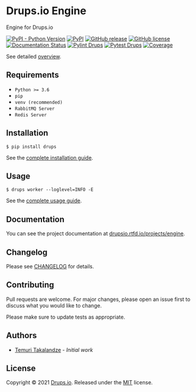 # Drups.io Engine

Engine for Drups.io

[![PyPI - Python Version](https://img.shields.io/pypi/pyversions/drups)](https://pypi.org/pypi/drups/)
[![PyPI](https://img.shields.io/pypi/v/drups)](https://pypi.org/pypi/drups/)
[![GitHub release](https://img.shields.io/github/release/drupsio/engine.svg)](https://github.com/drupsio/engine/releases)
[![GitHub license](https://img.shields.io/github/license/drupsio/engine.svg)](https://github.com/drupsio/engine/blob/0.x/LICENSE)
[![Documentation Status](https://readthedocs.org/projects/drupsio-engine/badge/?version=latest)](https://drupsio.rtfd.io/projects/engine/)
[![Pylint Drups](https://github.com/drupsio/engine/actions/workflows/python-lint.yml/badge.svg)](https://github.com/drupsio/engine/actions/workflows/python-lint.yml)
[![Pytest Drups](https://github.com/drupsio/engine/actions/workflows/python-test.yml/badge.svg)](https://github.com/drupsio/engine/actions/workflows/python-test.yml)
[![Coverage](https://img.shields.io/codecov/c/github/drupsio/engine.svg)](https://codecov.io/gh/drupsio/engine)

See detailed [overview](https://drupsio.readthedocs.io/projects/engine/en/latest/content/0_overview.html).

## Requirements

- `Python >= 3.6`
- `pip`
- `venv (recommended)`
- `RabbitMQ Server`
- `Redis Server`

## Installation

```shell
$ pip install drups
```

See the [complete installation guide](https://drupsio.readthedocs.io/projects/engine/en/latest/content/1_installation.html).

## Usage

```shell
$ drups worker --loglevel=INFO -E
```

See the [complete usage guide](https://drupsio.readthedocs.io/projects/engine/en/latest/content/usage.html).

## Documentation

You can see the project documentation at [drupsio.rtfd.io/projects/engine](https://drupsio.readthedocs.io/projects/engine/en/latest/content/2_usage.html).

## Changelog

Please see [CHANGELOG](CHANGELOG.md) for details.

## Contributing

Pull requests are welcome. For major changes, please open an issue first to discuss what you would like to change.

Please make sure to update tests as appropriate.

## Authors

- [Temuri Takalandze](https://abgeo.dev) - *Initial work*

## License

Copyright © 2021 [Drups.io](https://drups.io).
Released under the [MIT](LICENSE) license.
